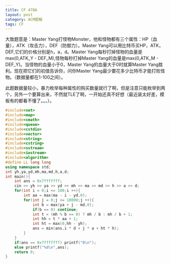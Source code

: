 ```yaml
---
title: CF 478A
layout: post
category: ACM题解
tags: CF
---
```



大致题意是：Master Yang打怪物Monster，他和怪物都有三个属性：HP（血量），ATK（攻击力），DEF（防御力）。Master Yang可以用比特币买HP，ATK，DEF,它们的价格分别是h，a，d。Master Yang每秒打掉怪物的血量是max(0,ATK\_Y - DEF\_M),怪物每秒打掉Master Yang的血量是max(0,ATK\_M - DEF\_Y)。当怪物的血量小于0，Master Yang的血量大于0时就算Master Yang胜利。现在把它们的初值告诉你，问你Master Yang最少要花多少比特币才能打败怪物。（数据量都在1-100之间）。


此题数据量较小，暴力枚举每种属性的购买数量就行了啊，但是注意只能枚举到两个，另外一个要算出来，不然就TLE了啊，一开始还真不好想（最近装太好差，模板有的都看不懂了。。。）。



```cpp
#include<set>
#include<map>
#include<cmath>
#include<queue>
#include<cstdio>
#include<vector>
#include<string>
#include<cstring>
#include<sstream>
#include<iostream>
#include<algorithm>
#define LL long long
using namespace std;
int yh,ya,yd,mh,ma,md,h,a,d;
int main(){
    int ans = 0x7fffffff;
    cin >> yh >> ya >> yd >> mh >> ma >> md >> h >> a >> d;
    for(int i = 0;i <= 100;i ++){
        int aa = max(ma - i - yd,0);
        for(int j = 0;j <= 10000;j ++){
            int b = max(ya + j - md,0);
            if(b == 0) continue;
            int t = (mh % b == 0) ? mh / b : mh / b + 1;
            int hh = t * aa + 1;
            int ht = max(0,hh - yh);
            ans = min(ans,i * d + j * a + ht * h);
        }
    }
    if(ans == 0x7fffffff) printf("0\n");
    else printf("%d\n",ans);
    return 0;
}
```
